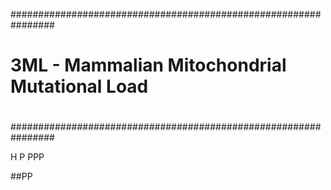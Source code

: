 ################################################################
#                                                              #
#  3ML - Mammalian Mitochondrial Mutational Load               #
#                                                              #
################################################################
 
 H
 P
 PPP
 
 
 ##PP
